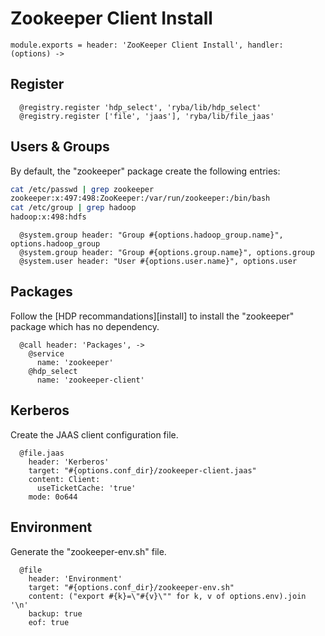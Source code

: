
# Zookeeper Client Install

    module.exports = header: 'ZooKeeper Client Install', handler: (options) ->

## Register

      @registry.register 'hdp_select', 'ryba/lib/hdp_select'
      @registry.register ['file', 'jaas'], 'ryba/lib/file_jaas'

## Users & Groups

By default, the "zookeeper" package create the following entries:

```bash
cat /etc/passwd | grep zookeeper
zookeeper:x:497:498:ZooKeeper:/var/run/zookeeper:/bin/bash
cat /etc/group | grep hadoop
hadoop:x:498:hdfs
```

      @system.group header: "Group #{options.hadoop_group.name}", options.hadoop_group
      @system.group header: "Group #{options.group.name}", options.group
      @system.user header: "User #{options.user.name}", options.user

## Packages

Follow the [HDP recommandations][install] to install the "zookeeper" package
which has no dependency.

      @call header: 'Packages', ->
        @service
          name: 'zookeeper'
        @hdp_select
          name: 'zookeeper-client'

## Kerberos

Create the JAAS client configuration file.

      @file.jaas
        header: 'Kerberos'
        target: "#{options.conf_dir}/zookeeper-client.jaas"
        content: Client:
          useTicketCache: 'true'
        mode: 0o644

## Environment

Generate the "zookeeper-env.sh" file.

      @file
        header: 'Environment'
        target: "#{options.conf_dir}/zookeeper-env.sh"
        content: ("export #{k}=\"#{v}\"" for k, v of options.env).join '\n'
        backup: true
        eof: true
